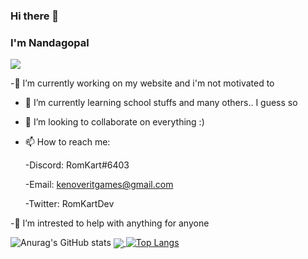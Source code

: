 ### Hi there 👋

### I'm Nandagopal

![](https://komarev.com/ghpvc/?username=RomKart&label=PROFILE+VIEWS)

-🔭 I’m currently working on my website and i'm not motivated to

- 🌱 I’m currently learning school stuffs and many others.. I guess so

- 👯 I’m looking to collaborate on everything :)

- 📫 How to reach me: 

   -Discord: RomKart#6403

   -Email: kenoveritgames@gmail.com

   -Twitter: RomKartDev


-🌷 I’m intrested to help with anything for anyone 




<!--
- 💬 Ask me about ...
- 😄 Pronouns: ...
- ⚡ Fun fact: ...
-->

![Anurag's GitHub stats](https://github-readme-stats.vercel.app/api?username=RomKart&hide_border=enabled&theme=radical&show_icons=true)
<a href="https://github.com/anuraghazra/github-readme-stats">
  <img align="center" src="https://github-readme-stats.vercel.app/api/pin/?username=anuraghazra&repo=github-readme-stats" />
</a>
[![Top Langs](https://github-readme-stats.vercel.app/api/top-langs/?username=RomKart&layout=compact&hide_border=enabled&theme=radical)](https://github.com/anuraghazra/github-readme-stats)


